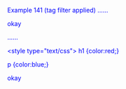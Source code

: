 Example 141
(tag filter applied)
......

<style
  type="text/css">
h1 {color:red;}

p {color:blue;}
</style>
okay

......

&lt;style
  type="text/css">
h1 {color:red;}

p {color:blue;}
</style>
<p>okay</p>
